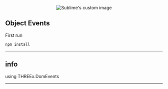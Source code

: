 <p align="center">
    <img src="https://raw.githubusercontent.com/hillelcoren/invoice-ninja/master/public/images/round_logo.png" alt="Sublime's custom image"/>
</p>

## Object Events

First run 

`npm install`

---

## info

using THREEx.DomEvents

---

